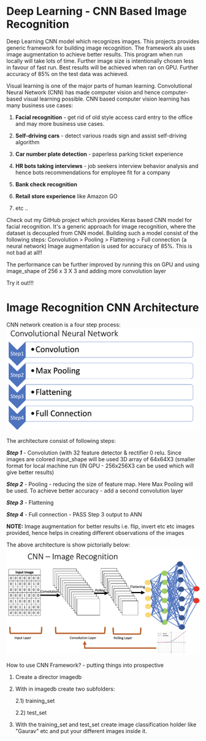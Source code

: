 # Deep Learning - CNN Based Image Recognition

Deep Learning CNN model which recognizes images. This projects provides generic framework for building image recognition. The framework als uses image augmentation to achieve better results. This program when run locally will take lots of time. Further image size is intentionally chosen less in favour of fast run. Best results will be achieved when ran on GPU. Further accuracy of 85% on the test data was achieved.


Visual learning is one of the major parts of human learning. Convolutional Neural Network (CNN) has made computer vision and hence computer-based visual learning possible. CNN based computer vision learning has many business use cases:

1. **Facial recognition** - get rid of old style access card entry to the office and may more business use cases.

2. **Self-driving cars** - detect various roads sign and assist self-driving algorithm

3. **Car number plate detection** - paperless parking ticket experience

4. **HR bots taking interviews** - job seekers interview behavior analysis and hence bots recommendations for employee fit for a company

5. **Bank check recognition**

6. **Retail store experience** like Amazon GO

7. etc ..

Check out my GitHub project which provides Keras based CNN model for facial recognition. It's a generic approach for image recognition, where the dataset is decoupled from CNN model. Building such a model consist of the following steps:
Convolution > Pooling > Flattening > Full connection (a neural network)
Image augmentation is used for accuracy of 85%. This is not bad at all!!

The performance can be further improved by running this on GPU and using image_shape of 256 x 3 X 3 and adding more convolution layer

Try it out!!!


# Image Recognition CNN Architecture

CNN network creation is a four step process:
![alt text](./CNNSteps.png)

The architecture consist of following steps:

**_Step 1_** - Convolution (with 32 feature detector & rectifier 0 relu. Since images are colored input_shape will be used 3D array of 64x64X3 (smaller format for local machine run (IN GPU - 256x256X3 can be used which will give better results)

**_Step 2_** - Pooling - reducing the size of feature map. Here Max Pooling will be used. To achieve better accuracy - add a second convolution layer

**_Step 3_** - Flattening

**_Step 4_** - Full connection - PASS Step 3 output to ANN

**NOTE:** Image augmentation for better results i.e. flip, invert etc etc images provided, hence helps in creating different observations of the images

The above architecture is show pictorially below:
![alt text](./CNNImageRecognition.png)

 How to use CNN Framework? - putting things into prospective

1. Create a director imagedb

2. With in imagedb create two subfolders:

    2.1) training_set
  
    2.2) test_set
  
3. With the training_set and test_set create image classification holder like "Gaurav" etc and put your different images inside it.

